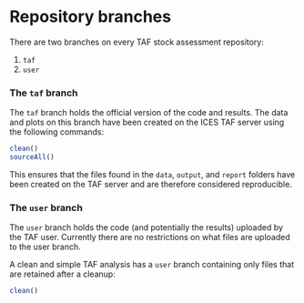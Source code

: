 # Repository branches

There are two branches on every TAF stock assessment repository:

1. `taf`
2. `user`

### The `taf` branch

The `taf` branch holds the official version of the code and results. The data
and plots on this branch have been created on the ICES TAF server using the
following commands:

```r
clean()
sourceAll()
```

This ensures that the files found in the `data`, `output`, and `report` folders
have been created on the TAF server and are therefore considered reproducible.

### The `user` branch

The `user` branch holds the code (and potentially the results) uploaded by the
TAF user. Currently there are no restrictions on what files are uploaded to the
user branch.

A clean and simple TAF analysis has a `user` branch containing only files that
are retained after a cleanup:

```r
clean()
```
